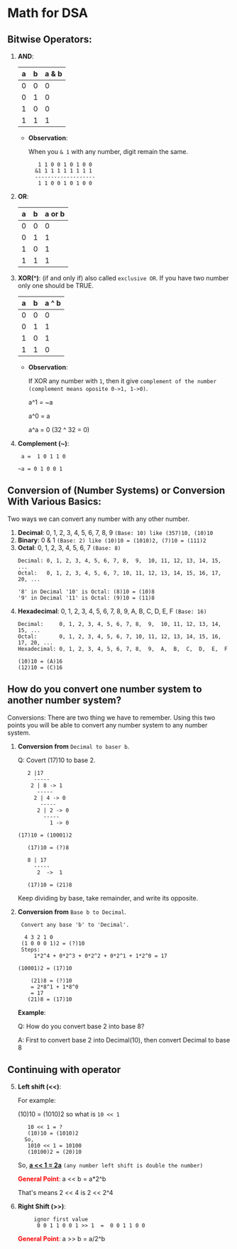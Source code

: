 # Math for DSA
## Bitwise Operators:
1. **AND**: 

    | a | b | a & b |
    |---|---|-------|
    | 0 | 0 | 0     |
    | 0 | 1 | 0     |
    | 1 | 0 | 0     |
    | 1 | 1 | 1     |
   * **Observation**:
   
     When you `& 1` with any number, digit remain the same.
     ```
        1 1 0 0 1 0 1 0 0
       &1 1 1 1 1 1 1 1 1
       -------------------
        1 1 0 0 1 0 1 0 0
     ```
2. **OR**:

    | a | b | a or b |
    |---|---|--------|
    | 0 | 0 | 0      |
    | 0 | 1 | 1      |
    | 1 | 0 | 1      |
    | 1 | 1 | 1      |
3. **XOR(^)**: (if and only if) also called `exclusive OR`. If you have two number only one should be TRUE.

    | a | b | a ^ b |
    |---|---|-------|
    | 0 | 0 | 0     |
    | 0 | 1 | 1     |
    | 1 | 0 | 1     |
    | 1 | 1 | 0     |
   * **Observation**:
   
     If XOR any number with `1`, then it give `complement of the number (complement means oposite 0->1, 1->0)`.
     
     a^1 = ~a
   
     a^0 = a
   
     a^a = 0 (32 ^ 32 = 0)
4. **Complement (~)**:
   ```
    a =  1 0 1 1 0

   ~a = 0 1 0 0 1
   ```
## Conversion of (Number Systems) or Conversion With Various Basics:
Two ways we can convert any number with any other number.
1. **Decimal**: 0, 1, 2, 3, 4, 5, 6, 7, 8, 9 `(Base: 10) like (357)10, (10)10`
2. **Binary**: 0 & 1 `(Base: 2) like (10)10 = (1010)2, (7)10 = (111)2`
3. **Octal**: 0, 1, 2, 3, 4, 5, 6, 7 `(Base: 8)`
   ```commandline
   Decimal: 0, 1, 2, 3, 4, 5, 6, 7, 8,  9,  10, 11, 12, 13, 14, 15, ...
   Octal:   0, 1, 2, 3, 4, 5, 6, 7, 10, 11, 12, 13, 14, 15, 16, 17, 20, ...
   
   '8' in Decimal '10' is Octal: (8)10 = (10)8
   '9' in Decimal '11' is Octal: (9)10 = (11)8
   ```
4. **Hexadecimal**: 0, 1, 2, 3, 4, 5, 6, 7, 8, 9, A, B, C, D, E, F `(Base: 16)`
   ```commandline
   Decimal:     0, 1, 2, 3, 4, 5, 6, 7, 8,  9,  10, 11, 12, 13, 14, 15, ...
   Octal:       0, 1, 2, 3, 4, 5, 6, 7, 10, 11, 12, 13, 14, 15, 16, 17, 20, ...
   Hexadecimal: 0, 1, 2, 3, 4, 5, 6, 7, 8,  9,  A,  B,  C,  D,  E,  F 
   
   (10)10 = (A)16
   (12)10 = (C)16
   ```
## How do you convert one number system to another number system?

Conversions: There are two thing we have to remember. Using this two points you will be able to convert any number system to any number system.
1. **Conversion from** `Decimal to baser b`.

   Q: Covert (17)10 to base 2.
   ```commandline
      2 |17
        -----
       2 | 8 -> 1
         -----
        2 | 4 -> 0
          -----
         2 | 2 -> 0
           -----
             1 -> 0
   
   (17)10 = (10001)2
   ```
   ```commandline
      (17)10 = (?)8
      
      8 | 17
        -----
         2  ->  1
   
      (17)10 = (21)8
   ```

   Keep dividing by base, take remainder, and write its opposite.
2. **Conversion from** `Base b to Decimal`.
    ```
     Convert any base 'b' to 'Decimal'.
   
      4 3 2 1 0
     (1 0 0 0 1)2 = (?)10
     Steps:
         1*2^4 + 0*2^3 + 0*2^2 + 0*2^1 + 1*2^0 = 17
     
   (10001)2 = (17)10         
    ```
   ```commandline
       (21)8 = (?)10
       = 2*8^1 + 1*8^0
       = 17
      (21)8 = (17)10
   ```
   **Example**:

   Q: How do you convert base 2 into base 8?

   A: First to convert base 2 into Decimal(10), then convert Decimal to base 8
## Continuing with operator
5. **Left shift (<<)**:

   For example:

   (10)10 = (1010)2 so what is `10 << 1`
   ```commandline
      10 << 1 = ?
      (10)10 = (1010)2
     So,
      1010 << 1 = 10100
      (10100)2 = (20)10
   ```
   So, <u>**a << 1 = 2a**</u> `(any number left shift is double the number)`
 
   <font color="red">**General Point**:</font> a << b = a*2^b

    That's means 2 << 4 is 2 << 2^4
6. **Right Shift (>>)**:
   ```commandline
        ignor first value
         0 0 1 1 0 0 1 >> 1  =  0 0 1 1 0 0
   ```
 
   <font color="red">**General Point**:</font> a >> b = a/2^b

    